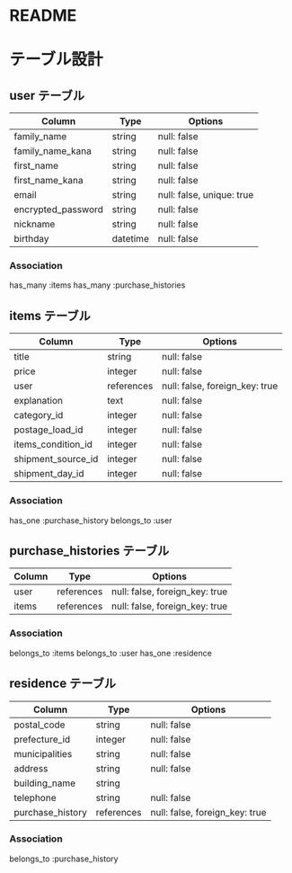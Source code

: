 # README

# テーブル設計

## user テーブル

| Column             | Type     | Options                   |
| ------------------ | -------- | ------------------------- |
| family_name        | string   | null: false               |
| family_name_kana   | string   | null: false               |
| first_name         | string   | null: false               |
| first_name_kana    | string   | null: false               |
| email              | string   | null: false, unique: true |
| encrypted_password | string   | null: false               |
| nickname           | string   | null: false               |
| birthday           | datetime | null: false               |


### Association

 has_many :items
 has_many :purchase_histories

## items テーブル

| Column             | Type       | Options                        |
| ------------------ | ---------- | ------------------------------ |
| title              | string     | null: false                    |
| price              | integer    | null: false                    |
| user               | references | null: false, foreign_key: true |
| explanation        | text       | null: false                    |
| category_id        | integer    | null: false                    |
| postage_load_id    | integer    | null: false                    |
| items_condition_id | integer    | null: false                    |
| shipment_source_id | integer    | null: false                    |
| shipment_day_id    | integer    | null: false                    |

### Association

 has_one :purchase_history
 belongs_to :user

## purchase_histories テーブル

| Column        | Type       | Options                        |
| ------------- | ---------- | ------------------------------ |
| user          | references | null: false, foreign_key: true |
| items         | references | null: false, foreign_key: true |


### Association

 belongs_to :items
 belongs_to :user
 has_one :residence

## residence テーブル

| Column           | Type       | Options                        |
| ---------------- | ---------- | ------------------------------ |
| postal_code      | string     | null: false                    |
| prefecture_id    | integer    | null: false                    |
| municipalities   | string     | null: false                    |
| address          | string     | null: false                    |
| building_name    | string     |                                |
| telephone        | string     | null: false                    |
| purchase_history | references | null: false, foreign_key: true |

### Association

 belongs_to :purchase_history